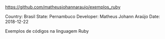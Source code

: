 https://github.com/matheusjohannaraujo/exemplos_ruby

Country: Brasil
State: Pernambuco
Developer: Matheus Johann Araújo
Date: 2018-12-22

Exemplos de códigos na linguagem Ruby
